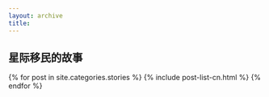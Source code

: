 ```yaml
---
layout: archive
title: 
---
```





## 星际移民的故事

<div class="tiles">
{% for post in site.categories.stories %}
	{% include post-list-cn.html %}
{% endfor %}
</div><!-- /.tiles -->